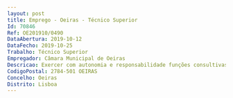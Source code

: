 ```yaml
--- 
layout: post
title: Emprego - Oeiras - Técnico Superior
Id: 70846
Ref: OE201910/0490
DataAbertura: 2019-10-12
DataFecho: 2019-10-25
Trabalho: Técnico Superior
Empregador: Câmara Municipal de Oeiras
Descricao: Exercer com autonomia e responsabilidade funções consultivas, de estudo, planeamento conceção, avaliação e aplicação de métodos e processos de natureza técnica e   ou cientifica, que fundamentam e preparam a decisão, correspondente ao grau de complexidade 3, nomeadamente  a capacidade de instrução de processos de contraordenação.
CodigoPostal: 2784-501 OEIRAS
Concelho: Oeiras
Distrito: Lisboa
--- 
```

